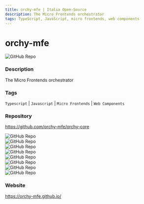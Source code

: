```yaml
---
title: orchy-mfe | Italia Open-Source
description: The Micro Frontends orchestrator
tags: TypeScript, JavaScript, micro frontends, web components
---
```

        

# orchy-mfe

![GitHub Repo](https://img.shields.io/static/v1?label=category&message=opensource&color=green)

### Description

The Micro Frontends orchestrator

### Tags

`Typescript` | `Javascript` | `Micro Frontends` | `Web Components`

### Repository

https://github.com/orchy-mfe/orchy-core

![GitHub Repo](https://img.shields.io/github/stars/orchy-mfe/orchy-core?style=social)<br />![GitHub Repo](https://img.shields.io/github/forks/orchy-mfe/orchy-core?style=social)<br />![GitHub Repo](https://img.shields.io/github/v/tag/orchy-mfe/orchy-core?style=social)<br />![GitHub Repo](https://img.shields.io/github/contributors/orchy-mfe/orchy-core)<br />![GitHub Repo](https://img.shields.io/github/issues-pr/orchy-mfe/orchy-core)<br />![GitHub Repo](https://img.shields.io/github/issues/orchy-mfe/orchy-core)<br />![GitHub Repo](https://img.shields.io/github/license/orchy-mfe/orchy-core)<br />![GitHub Repo](https://img.shields.io/github/last-commit/orchy-mfe/orchy-core)<br />

### Website

https://orchy-mfe.github.io/